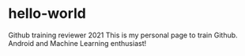 # hello-world
Github training reviewer 2021
This is my personal page to train Github. Android and Machine Learning enthusiast!
